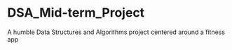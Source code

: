 # DSA_Mid-term_Project
A humble Data Structures and Algorithms project centered around a fitness app
